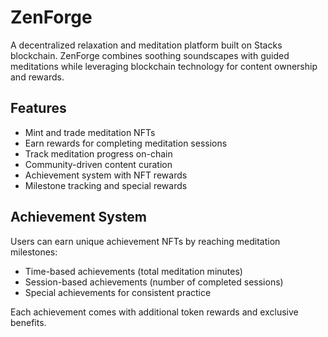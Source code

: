 # ZenForge

A decentralized relaxation and meditation platform built on Stacks blockchain. ZenForge combines soothing soundscapes with guided meditations while leveraging blockchain technology for content ownership and rewards.

## Features
- Mint and trade meditation NFTs
- Earn rewards for completing meditation sessions
- Track meditation progress on-chain
- Community-driven content curation
- Achievement system with NFT rewards
- Milestone tracking and special rewards

## Achievement System
Users can earn unique achievement NFTs by reaching meditation milestones:
- Time-based achievements (total meditation minutes)
- Session-based achievements (number of completed sessions)
- Special achievements for consistent practice

Each achievement comes with additional token rewards and exclusive benefits.
